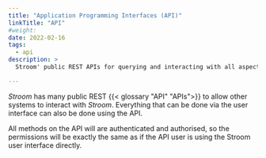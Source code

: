 ```yaml
---
title: "Application Programming Interfaces (API)"
linkTitle: "API"
#weight:
date: 2022-02-16
tags:
  - api
description: >
  Stroom' public REST APIs for querying and interacting with all aspects of Stroom.

---
```


_Stroom_ has many public REST {{< glossary "API" "APIs">}} to allow other systems to interact with _Stroom_.
Everything that can be done via the user interface can also be done using the API.

All methods on the API will are authenticated and authorised, so the permissions will be exactly the same as if the API user is using the Stroom user interface directly.


